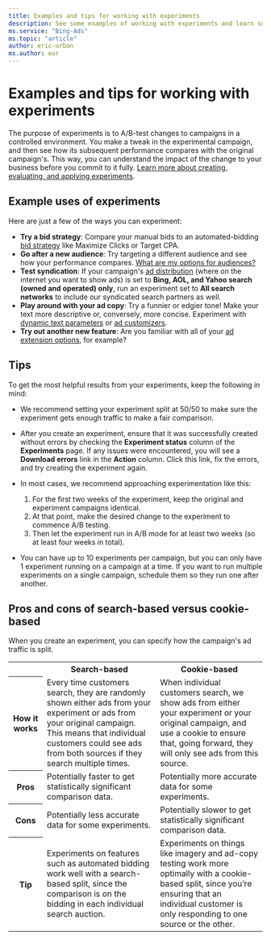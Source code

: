 ```yaml
---
title: Examples and tips for working with experiments
description: See some examples of working with experiments and learn some best practices.
ms.service: "Bing-Ads"
ms.topic: "article"
author: eric-urban
ms.author: eur
---
```


# Examples and tips for working with experiments

The purpose of experiments is to A/B-test changes to campaigns in a controlled environment. You make a tweak in the experimental campaign, and then see how its subsequent performance compares with the original campaign's. This way, you can understand the impact of the change to your business before you commit to it fully. [Learn more about creating, evaluating, and applying experiments](./hlp_BA_CONC_Experiments_About.md).

## Example uses of experiments

Here are just a few of the ways you can experiment:

- **Try a bid strategy**: Compare your manual bids to an automated-bidding [bid strategy](./hlp_BA_CONC_BidStrategy.md) like Maximize Clicks or Target CPA.
- **Go after a new audience**: Try targeting a different audience and see how your performance compares. [What are my options for audiences?](./hlp_BA_CONC_Audiences_Options.md)
- **Test syndication**: If your campaign's [ad distribution](./hlp_BA_CONC_AboutAdDistribution.md) (where on the internet you want to show ads) is set to **Bing, AOL, and Yahoo search (owned and operated) only**, run an experiment set to **All search networks** to include our syndicated search partners as well.
- **Play around with your ad copy**: Try a funnier or edgier tone! Make your text more descriptive or, conversely, more concise. Experiment with [dynamic text parameters](./hlp_BA_CONC_AboutParameters.md) or [ad customizers](./hlp_BA_CONC_Feeds_AdCustomizers.md).
- **Try out another new feature**: Are you familiar with all of your [ad extension options](./hlp_BA_CONC_AboutAdExtensions.md), for example?

## Tips

To get the most helpful results from your experiments, keep the following in mind:

- We recommend setting your experiment split at 50/50 to make sure the experiment gets enough traffic to make a fair comparison.
- After you create an experiment, ensure that it was successfully created without errors by checking the **Experiment status** column of the **Experiments** page. If any issues were encountered, you will see a **Download errors** link in the **Action** column. Click this link, fix the errors, and try creating the experiment again.
- In most cases, we recommend approaching experimentation like this:
  1. For the first two weeks of the experiment, keep the original and experiment campaigns identical.
  1. At that point, make the desired change to the experiment to commence A/B testing.
  1. Then let the experiment run in A/B mode for at least two weeks (so at least four weeks in total).

- You can have up to 10 experiments per campaign, but you can only have 1 experiment running on a campaign at a time. If you want to run multiple experiments on a single campaign, schedule them so they run one after another.

## Pros and cons of search-based versus cookie-based

When you create an experiment, you can specify how the campaign's ad traffic is split.

<table type="type1">
  <tr>
    <td></td>
    <th scope="col">Search-based</th>
    <th scope="col">Cookie-based</th>
  </tr>
  <tr>
    <th scope="row">How it works</th>
    <td>Every time customers search, they are randomly shown either ads from your experiment or ads from your original campaign. This means that individual customers could see ads from both sources if they search multiple times.</td>
    <td>When individual customers search, we show ads from either your experiment or your original campaign, and use a cookie to ensure that, going forward, they will only see ads from this source.</td>
  </tr>
  <tr>
    <th scope="row">Pros</th>
    <td>Potentially faster to get statistically significant comparison data.</td>
    <td>Potentially more accurate data for some experiments.</td>
  </tr>
  <tr>
    <th scope="row">Cons</th>
    <td>Potentially less accurate data for some experiments.</td>
    <td>Potentially slower to get statistically significant comparison data. </td>
  </tr>
  <tr>
    <th scope="row">Tip</th>
    <td>Experiments on features such as automated bidding work well with a search-based split, since the comparison is on the bidding in each individual search auction. </td>
    <td>Experiments on things like imagery and ad-copy testing work more optimally with a cookie-based split, since you’re ensuring that an individual customer is only responding to one source or the other. </td>
  </tr>
</table>


